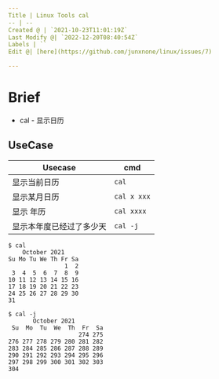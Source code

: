 ```yaml
---
Title | Linux Tools cal
-- | --
Created @ | `2021-10-23T11:01:19Z`
Last Modify @| `2022-12-20T08:40:54Z`
Labels | ``
Edit @| [here](https://github.com/junxnone/linux/issues/7)

---
```


# Brief
- cal - 显示日历

## UseCase

Usecase | cmd
-- | --
显示当前日历 | `cal`
显示某月日历 | `cal x xxx`
显示 年历 | `cal xxxx`
显示本年度已经过了多少天 | `cal -j`


```
$ cal
    October 2021
Su Mo Tu We Th Fr Sa
                1  2
 3  4  5  6  7  8  9
10 11 12 13 14 15 16
17 18 19 20 21 22 23
24 25 26 27 28 29 30
31

$ cal -j
       October 2021
 Su  Mo  Tu  We  Th  Fr  Sa
                    274 275
276 277 278 279 280 281 282
283 284 285 286 287 288 289
290 291 292 293 294 295 296
297 298 299 300 301 302 303
304
```

